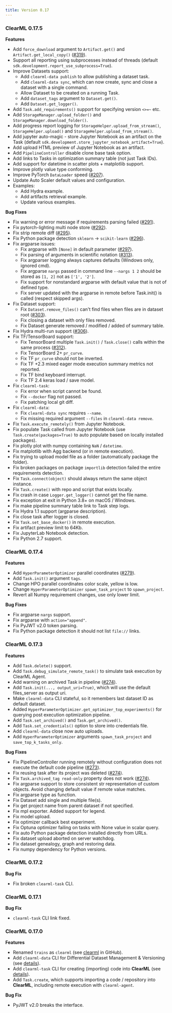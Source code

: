 ```yaml
---
title: Version 0.17
---
```


### ClearML 0.17.5

**Features**

- Add `force_download` argument to `Artifact.get()` and `Artifact.get_local_copy()` ([#319](https://github.com/clearml/clearml/issues/319)).
- Support all reporting using subprocesses instead of threads (default `sdk.development.report_use_subprocess=True`).
- Improve Datasets support:
 	* Add `clearml-data publish` to allow publishing a dataset task.
	* Add `clearml-data sync`, which can now create, sync and close a dataset with a single command.
	* Allow Dataset to be created on a running Task.
	* Add `dataset_tags` argument to `Dataset.get()`.
	* Add `Dataset.get_logger()`.
- Add `Task.add_requirements()` support for specifying version `<>=~` etc.
- Add `StorageManager.upload_folder()` and `StorageManager.download_folder()`.
- Add progress report logging for `StorageHelper.upload_from_stream()`, `StorageHelper.upload()` and `StorageHelper.upload_from_stream()`.
- Add jupyter auto-magic - store Jupyter Notebook as an artifact on the Task (default `sdk.development.store_jupyter_notebook_artifact=True`).
- Add upload HTML preview of Jupyter Notebook as an artifact.
- Add `PipelineController` disable clone base task option.
- Add links to Tasks in optimization summary table (not just Task IDs).
- Add support for datetime in scatter plots + matplotlib support.
- Improve plotly value type conforming.
- Improve PyTorch `DataLoader` speed ([#207](https://github.com/clearml/clearml/issues/207)).
- Update Auto Scaler default values and configuration.
- Examples:
  * Add Hydra example.
  * Add artifacts retrieval example.
  * Update various examples.

**Bug Fixes**

- Fix warning or error message if requirements parsing failed ([#291](https://github.com/clearml/clearml/issues/291)).
- Fix pytorch-lighting multi node store ([#292](https://github.com/clearml/clearml/issues/292)).
- Fix strip remote diff ([#295](https://github.com/clearml/clearml/issues/295)).
- Fix Python package detection `sklearn` -> `scikit-learn` ([#296](https://github.com/clearml/clearml/issues/296)).
- Fix argparse issues:
	* Fix argparse with `[None]` in default parameter ([#297](https://github.com/clearml/clearml/issues/297)).
	* Fix parsing of arguments in scientific notation ([#313](https://github.com/clearml/clearml/issues/313)).
	* Fix argparser logging always captures defaults (Windows only, ignored cmd).
	* Fix argparse `nargs` passed in command line `--nargs 1 2` should be stored as `[1, 2]` not as `['1', '2']`.
	* Fix support for nonstandard argparse with default value that is not of defined type.
	* Fix server updated with the argparse in remote before Task.init() is called (respect skipped args).
- Fix Dataset support:
	* Fix `Dataset.remove_files()` can't find files when files are in dataset root ([#303](https://github.com/clearml/clearml/issues/303)).
	* Fix closing a dataset with only files removed.
	* Fix Dataset generate removed / modified / added of summary table.
- Fix Hydra multi-run support ([#306](https://github.com/clearml/clearml/issues/306)).
- Fix TF/TensorBoard support:
	* Fix TensorBoard multiple `Task.init()` / `Task.close()` calls within the same process ([#312](https://github.com/clearml/clearml/issues/312)).
	* Fix TensorBoard 2+ `pr_curve`.
	* Fix TF `pr_curve` should not be inverted.
	* Fix TF +2.3 mixed eager mode execution summary metrics not reported.
	* Fix TF bind keyboard interrupt.
	* Fix TF 2.4 keras load / save model.
- Fix `clearml-task`:
	* Fix error when script cannot be found.
	* Fix `--docker` flag not passed.
	* Fix patching local git diff.
- Fix `clearml-data`:
	* Fix `clearml-data sync` requires `--name`.
	* Fix missing required argument `--files` in `clearml-data remove`.
- Fix `Task.execute_remotely()` from Jupyter Notebook.
- Fix populate Task called from Jupyter Notebook (use `Task.create(packages=True)` to auto populate based on locally installed packages).
- Fix plotly plot with numpy containing `NaN` / `datetime`.
- Fix matplotlib with Agg backend (or in remote execution).
- Fix trying to upload model file as a folder (automatically package the folder).
- Fix broken packages on package `importlib` detection failed the entire requirements detection.
- Fix `Task.connect(object)` should always return the same object instance.
- Fix `Task.create()` with repo and script that exists locally.
- Fix crash in case `Logger.get_logger()` cannot get the file name.
- Fix exception at exit in Python 3.8+ on macOS / Windows.
- Fix make pipeline summary table link to Task step logs.
- Fix Hydra 1.1 support (argparse description).
- Fix close task after logger is closed.
- Fix `Task.set_base_docker()` in remote execution.
- Fix artifact preview limit to 64Kb.
- Fix JupyterLab Notebook detection.
- Fix Python 2.7 support.


### ClearML 0.17.4

**Features**

- Add `HyperParameterOptimizer` parallel coordinates ([#279](https://github.com/clearml/clearml/issues/279)).
- Add `Task.init()` argument `tags`.
- Change HPO parallel coordinates color scale, yellow is low.
- Change `HyperParameterOptimizer` `spawn_task_project` to `spawn_project`.
- Revert all Numpy requirement changes, use only lower limit.
  
**Bug Fixes**

- Fix argparse `nargs` support.
- Fix argparse with `action="append"`.
- Fix PyJWT v2.0 token parsing.
- Fix Python package detection it should not list `file://` links.


### ClearML 0.17.3

**Features**

* Add `Task.delete()` support.
* Add `Task.debug_simulate_remote_task()` to simulate task execution by ClearML Agent.
* Add warning on archived Task in pipeline ([#274](https://github.com/clearml/clearml/issues/274)).
* Add `Task.init(..., output_uri=True)`, which will use the default files_server as output uri.
* Make `clearml-data` CLI stateful, so it remembers last dataset ID as default dataset.
* Added `HyperParameterOptimizer.get_optimizer_top_experiments()` for querying post execution optimization pipeline.
* Add `Task.set_archived()` and `Task.get_archived()`.
* Add `Task.set_credentials()` option to store into credentials file.
* Add `clearml-data` close now auto uploads.
* Add `HyperParameterOptimizer` arguments `spawn_task_project` and `save_top_k_tasks_only`.

**Bug Fixes**

* Fix PipelineController running remotely without configuration does not execute the default code pipeline ([#273](https://github.com/clearml/clearml/issues/273)).
* Fix reusing task after its project was deleted ([#274](https://github.com/clearml/clearml/issues/274)).
* Fix `Task.archived_tag read-only` property does not work ([#274](https://github.com/clearml/clearml/issues/274)).
* Fix argparse support to store consistent str representation of custom objects. Avoid changing default value if remote value matches.
* Fix argparse type as function.
* Fix Dataset add single and multiple file(s).
* Fix get project name from parent dataset if not specified.
* Fix mpl exporter. Added support for legend.
* Fix model upload.
* Fix optimizer callback best experiment.
* Fix Optuna optimizer failing on tasks with None value in scalar query.
* Fix auto Python package detection installed directly from URLs.
* Fix dataset upload aborted on server watchdog.
* Fix dataset genealogy, graph and restoring data.
* Fix numpy dependency for Python versions.


### ClearML 0.17.2

**Bug Fix**

* Fix broken `clearml-task` CLI.


### ClearML 0.17.1

**Bug Fix**

* `clearml-task` CLI link fixed.


### ClearML 0.17.0

**Features**

* Renamed `trains` as `clearml` (see [clearml](https://github.com/clearml/clearml) in GitHub).
* Add `clearml-data` CLI for Differential Dataset Management & Versioning (see [details](../../../clearml_data/clearml_data.md)).
* Add `clearml-task` CLI for creating (importing) code into **ClearML** (see [details](../../../apps/clearml_task.md)).
* Add `Task.create`, which supports importing a code / repository into **ClearML**, including remote execution with `clearml-agent`.

**Bug Fix**

* PyJWT v2.0 breaks the interface.

